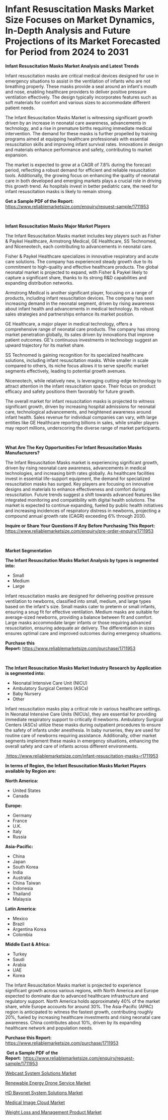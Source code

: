 <p><h1>Infant Resuscitation Masks Market Size Focuses on Market Dynamics, In-Depth Analysis and Future Projections of its Market Forecasted for Period from 2024 to 2031</h1></p><p><strong>Infant Resuscitation Masks Market Analysis and Latest Trends</strong></p>
<p><p>Infant resuscitation masks are critical medical devices designed for use in emergency situations to assist in the ventilation of infants who are not breathing properly. These masks provide a seal around an infant's mouth and nose, enabling healthcare providers to deliver positive pressure ventilation effectively. The design typically incorporates features such as soft materials for comfort and various sizes to accommodate different patient needs.</p><p>The Infant Resuscitation Masks Market is witnessing significant growth driven by an increase in neonatal care awareness, advancements in technology, and a rise in premature births requiring immediate medical intervention. The demand for these masks is further propelled by training programs aimed at equipping healthcare professionals with essential resuscitation skills and improving infant survival rates. Innovations in design and materials enhance performance and safety, contributing to market expansion.</p><p>The market is expected to grow at a CAGR of 7.8% during the forecast period, reflecting a robust demand for efficient and reliable resuscitation tools. Additionally, the growing focus on enhancing the quality of neonatal care in both developed and emerging markets plays a crucial role in driving this growth trend. As hospitals invest in better pediatric care, the need for infant resuscitation masks is likely to remain strong.</p></p>
<p><strong>Get a Sample PDF of the Report:&nbsp;</strong> <a href="https://www.reliablemarketsize.com/enquiry/request-sample/1711953?utm_campaign=1779&utm_medium=2&utm_source=Github&utm_content=ia&utm_term=22102024&utm_id=infant-resuscitation-masks">https://www.reliablemarketsize.com/enquiry/request-sample/1711953</a></p>
<p>&nbsp;</p>
<p><strong>Infant Resuscitation Masks Major Market Players</strong></p>
<p><p>The Infant Resuscitation Masks market includes key players such as Fisher & Paykel Healthcare, Armstrong Medical, GE Healthcare, SS Technomed, and Niceneotech, each contributing to advancements in neonatal care.</p><p>Fisher & Paykel Healthcare specializes in innovative respiratory and acute care solutions. The company has experienced steady growth due to its commitment to high-quality and effective healthcare products. The global neonatal market is projected to expand, with Fisher & Paykel likely to capture a significant share, thanks to its strong R&D capabilities and expanding distribution networks. </p><p>Armstrong Medical is another significant player, focusing on a range of products, including infant resuscitation devices. The company has seen increasing demand in the neonatal segment, driven by rising awareness about infant health and advancements in medical technology. Its robust sales strategies and partnerships enhance its market position.</p><p>GE Healthcare, a major player in medical technology, offers a comprehensive range of neonatal care products. The company has strong market penetration globally, its sales driven by innovations that improve patient outcomes. GE's continuous investments in technology suggest an upward trajectory for its market share.</p><p>SS Technomed is gaining recognition for its specialized healthcare solutions, including infant resuscitation masks. While smaller in scale compared to others, its niche focus allows it to serve specific market segments effectively, leading to potential growth avenues.</p><p>Niceneotech, while relatively new, is leveraging cutting-edge technology to attract attention in the infant resuscitation space. Their focus on product efficacy and safety positions them favorably for future growth.</p><p>The overall market for infant resuscitation masks is projected to witness significant growth, driven by increasing hospital admissions for neonatal care, technological advancements, and heightened awareness around infant health. Sales revenue for individual companies can vary, with large entities like GE Healthcare reporting billions in sales, while smaller players may report millions, underscoring the diverse range of market participants.</p></p>
<p>&nbsp;</p>
<p><strong>What Are The Key Opportunities For Infant Resuscitation Masks Manufacturers?</strong></p>
<p><p>The Infant Resuscitation Masks market is experiencing significant growth, driven by rising neonatal care awareness, advancements in medical technologies, and increasing birth rates globally. As healthcare facilities invest in essential life-support equipment, the demand for specialized resuscitation masks has surged. Key players are focusing on innovative designs and materials to enhance effectiveness and comfort during resuscitation. Future trends suggest a shift towards advanced features like integrated monitoring and compatibility with digital health solutions. The market is expected to continue expanding, fueled by public health initiatives and increasing incidences of respiratory distress in newborns, projecting a compound annual growth rate (CAGR) exceeding 6% through 2030.</p></p>
<p><strong>Inquire or Share Your Questions If Any Before Purchasing This Report:</strong> <a href="https://www.reliablemarketsize.com/enquiry/pre-order-enquiry/1711953?utm_campaign=1779&utm_medium=2&utm_source=Github&utm_content=ia&utm_term=22102024&utm_id=infant-resuscitation-masks">https://www.reliablemarketsize.com/enquiry/pre-order-enquiry/1711953</a></p>
<p>&nbsp;</p>
<p><strong>Market Segmentation</strong></p>
<p><strong>The Infant Resuscitation Masks Market Analysis by types is segmented into:</strong></p>
<p><ul><li>Small</li><li>Medium</li><li>Large</li></ul></p>
<p><p>Infant resuscitation masks are designed for delivering positive pressure ventilation to newborns, classified into small, medium, and large types based on the infant's size. Small masks cater to preterm or small infants, ensuring a snug fit for effective ventilation. Medium masks are suitable for average-sized newborns, providing a balance between fit and comfort. Large masks accommodate larger infants or those requiring advanced resuscitation, ensuring adequate air delivery. The differentiation in sizes ensures optimal care and improved outcomes during emergency situations.</p></p>
<p><strong>Purchase this Report:&nbsp;</strong><a href="https://www.reliablemarketsize.com/purchase/1711953?utm_campaign=1779&utm_medium=2&utm_source=Github&utm_content=ia&utm_term=22102024&utm_id=infant-resuscitation-masks">https://www.reliablemarketsize.com/purchase/1711953</a></p>
<p>&nbsp;</p>
<p><strong>The Infant Resuscitation Masks Market Industry Research by Application is segmented into:</strong></p>
<p><ul><li>Neonatal Intensive Care Unit (NICU)</li><li>Ambulatory Surgical Centers (ASCs)</li><li>Baby Nursery</li><li>Other</li></ul></p>
<p><p>Infant resuscitation masks play a critical role in various healthcare settings. In Neonatal Intensive Care Units (NICUs), they are essential for providing immediate respiratory support to critically ill newborns. Ambulatory Surgical Centers (ASCs) utilize these masks during outpatient procedures to ensure the safety of infants under anesthesia. In baby nurseries, they are used for routine care of newborns requiring assistance. Additionally, other market segments implement these masks in emergency situations, enhancing the overall safety and care of infants across different environments.</p></p>
<p><a href="https://www.reliablemarketsize.com/infant-resuscitation-masks-r1711953?utm_campaign=1779&utm_medium=2&utm_source=Github&utm_content=ia&utm_term=22102024&utm_id=infant-resuscitation-masks">&nbsp;https://www.reliablemarketsize.com/infant-resuscitation-masks-r1711953</a></p>
<p><strong>In terms of Region, the Infant Resuscitation Masks Market Players available by Region are:</strong></p>
<p>
    <p> <strong> North America: </strong>
        <ul>
            <li>United States</li>
            <li>Canada</li>
        </ul>
        </p> 
    <p> <strong> Europe: </strong>
        <ul>
            <li>Germany</li>
            <li>France</li>
            <li>U.K.</li>
            <li>Italy</li>
            <li>Russia</li>
        </ul>
        </p> 
    <p> <strong> Asia-Pacific: </strong>
        <ul>
            <li>China</li>
            <li>Japan</li>
            <li>South Korea</li>
            <li>India</li>
            <li>Australia</li>
            <li>China Taiwan</li>
            <li>Indonesia</li>
            <li>Thailand</li>
            <li>Malaysia</li>
        </ul>
        </p> 
    <p> <strong> Latin America: </strong>
        <ul>
            <li>Mexico</li>
            <li>Brazil</li>
            <li>Argentina Korea</li>
            <li>Colombia</li>
        </ul>
        </p> 
    <p> <strong> Middle East & Africa: </strong>
        <ul>
            <li>Turkey</li>
            <li>Saudi</li>
            <li>Arabia</li>
            <li>UAE</li>
            <li>Korea</li>
        </ul>
    </p>
    </p>
<p><p>The Infant Resuscitation Masks market is projected to experience significant growth across various regions, with North America and Europe expected to dominate due to advanced healthcare infrastructure and regulatory support. North America holds approximately 40% of the market share, while Europe accounts for around 30%. The Asia-Pacific (APAC) region is anticipated to witness the fastest growth, contributing roughly 20%, fueled by increasing healthcare investments and rising neonatal care awareness. China contributes about 10%, driven by its expanding healthcare network and population needs.</p></p>
<p><strong>Purchase this Report: </strong><a href="https://www.reliablemarketsize.com/purchase/1711953?utm_campaign=1779&utm_medium=2&utm_source=Github&utm_content=ia&utm_term=22102024&utm_id=infant-resuscitation-masks">https://www.reliablemarketsize.com/purchase/1711953</a></p>
<p>&nbsp;<strong>Get a Sample PDF of the Report:&nbsp;&nbsp;</strong><a href="https://www.reliablemarketsize.com/enquiry/request-sample/1711953?utm_campaign=1779&utm_medium=2&utm_source=Github&utm_content=ia&utm_term=22102024&utm_id=infant-resuscitation-masks">https://www.reliablemarketsize.com/enquiry/request-sample/1711953</a></p>
<p><strong></strong></p>
<p><p><a href="https://www.linkedin.com/pulse/webcast-system-solutions-market-outlook-complete-industry-cckve?utm_campaign=1779&utm_medium=2&utm_source=Github&utm_content=ia&utm_term=22102024&utm_id=infant-resuscitation-masks">Webcast System Solutions Market</a></p><p><a href="https://www.linkedin.com/pulse/strategic-forecast-renewable-energy-drone-service-market-growth-rfenc?utm_campaign=1779&utm_medium=2&utm_source=Github&utm_content=ia&utm_term=22102024&utm_id=infant-resuscitation-masks">Renewable Energy Drone Service Market</a></p><p><a href="https://www.linkedin.com/pulse/global-hd-bayonet-system-solutions-market-trends-analysis-1gone?utm_campaign=1779&utm_medium=2&utm_source=Github&utm_content=ia&utm_term=22102024&utm_id=infant-resuscitation-masks">HD Bayonet System Solutions Market</a></p><p><a href="https://www.linkedin.com/pulse/medical-image-cloud-industry-insights-report-analyzing-market-bjhpc?utm_campaign=1779&utm_medium=2&utm_source=Github&utm_content=ia&utm_term=22102024&utm_id=infant-resuscitation-masks">Medical Image Cloud Market</a></p><p><a href="https://www.linkedin.com/pulse/strategic-insights-global-weight-loss-management-product-market-j4n6c?utm_campaign=1779&utm_medium=2&utm_source=Github&utm_content=ia&utm_term=22102024&utm_id=infant-resuscitation-masks">Weight Loss and Management Product Market</a></p></p>
